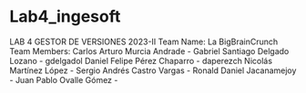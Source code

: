 # Lab4_ingesoft
LAB 4 GESTOR DE VERSIONES 2023-II 
Team Name: La BigBrainCrunch
Team Members: 
  Carlos Arturo Murcia Andrade - 
  Gabriel Santiago Delgado Lozano - gdelgadol
  Daniel Felipe Pérez Chaparro - daperezch
  Nicolás Martínez López - 
  Sergio Andrés Castro Vargas - 
  Ronald Daniel Jacanamejoy - 
  Juan Pablo Ovalle Gómez - 
